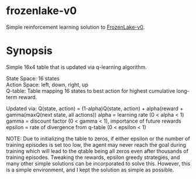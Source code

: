 # frozenlake-v0
Simple reinforcement learning solution to [FrozenLake-v0](https://gym.openai.com/envs/FrozenLake-v0/).

# Synopsis
Simple 16x4 table that is updated via q-learning algorithm.

State Space: 16 states  
Action Space: left, down, right, up  
Q-table: Table mapping 16 states to best action for highest cumulative long-term reward.  

Updated via: Q(state, action) = (1-alpha)Q(state, action) + alpha(reward + gamma(maxQ(next state, all actions))
alpha = learning rate (0 < alpha < 1)
gamma = discount factor (0 < gamma < 1), importance of future rewards
epsilon = rate of divergence from q-table (0 < epsilon < 1)

NOTE: Due to initializing the table to zeros, if either epsilon or the number of training episodes is set too low, the agent may never reach the goal during training which will lead to the qtable being all zeros even after thousands of training episodes. Tweaking the rewards, epsilon greedy strategies, and many other simple solutions can be incorporated to solve this. However, this is a simple environment, and I kept the solution as simple as possible.
